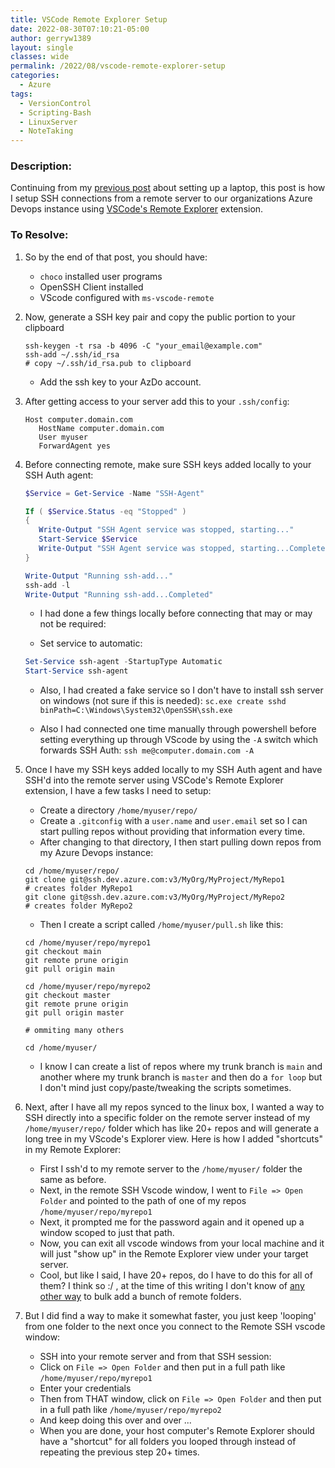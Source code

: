 ```yaml
---
title: VSCode Remote Explorer Setup
date: 2022-08-30T07:10:21-05:00
author: gerryw1389
layout: single
classes: wide
permalink: /2022/08/vscode-remote-explorer-setup
categories:
  - Azure
tags:
  - VersionControl
  - Scripting-Bash
  - LinuxServer
  - NoteTaking
---
```

<!--more-->

### Description:

Continuing from my [previous post](https://automationadmin.com/2022/03/setup-work-laptop) about setting up a laptop, this post is how I setup SSH connections from a remote server to our organizations Azure Devops instance using [VSCode's Remote Explorer](https://code.visualstudio.com/docs/remote/ssh) extension.

### To Resolve:

1. So by the end of that post, you should have:
   - `choco` installed user programs
   - OpenSSH Client installed
   - VScode configured with `ms-vscode-remote`

1. Now, generate a SSH key pair and copy the public portion to your clipboard

   ```shell
   ssh-keygen -t rsa -b 4096 -C "your_email@example.com"
   ssh-add ~/.ssh/id_rsa
   # copy ~/.ssh/id_rsa.pub to clipboard
   ```

   - Add the ssh key to your AzDo account.

1. After getting access to your server add this to your `.ssh/config`:

   ```escape
   Host computer.domain.com
      HostName computer.domain.com
      User myuser
      ForwardAgent yes
   ```

1. Before connecting remote, make sure SSH keys added locally to your SSH Auth agent:

   ```powershell
   $Service = Get-Service -Name "SSH-Agent"

   If ( $Service.Status -eq "Stopped" )
   {
      Write-Output "SSH Agent service was stopped, starting..."
      Start-Service $Service
      Write-Output "SSH Agent service was stopped, starting...Completed"
   }

   Write-Output "Running ssh-add..."
   ssh-add -l
   Write-Output "Running ssh-add...Completed"
   ```

   - I had done a few things locally before connecting that may or may not be required:

   - Set service to automatic:

   ```powershell
   Set-Service ssh-agent -StartupType Automatic
   Start-Service ssh-agent
   ```

   - Also, I had created a fake service so I don't have to install ssh server on windows (not sure if this is needed): `sc.exe create sshd binPath=C:\Windows\System32\OpenSSH\ssh.exe`

   - Also I had connected one time manually through powershell before setting everything up through VScode by using the `-A` switch which forwards SSH Auth: `ssh me@computer.domain.com -A`

1. Once I have my SSH keys added locally to my SSH Auth agent and have SSH'd into the remote server using VSCode's Remote Explorer extension, I have a few tasks I need to setup:

   - Create a directory `/home/myuser/repo/`
   - Create a `.gitconfig` with a `user.name` and `user.email` set so I can start pulling repos without providing that information every time.
   - After changing to that directory, I then start pulling down repos from my Azure Devops instance:

   ```shell
   cd /home/myuser/repo/
   git clone git@ssh.dev.azure.com:v3/MyOrg/MyProject/MyRepo1
   # creates folder MyRepo1
   git clone git@ssh.dev.azure.com:v3/MyOrg/MyProject/MyRepo2
   # creates folder MyRepo2
   ```

   - Then I create a script called `/home/myuser/pull.sh` like this:

   ```shell
   cd /home/myuser/repo/myrepo1
   git checkout main
   git remote prune origin
   git pull origin main

   cd /home/myuser/repo/myrepo2
   git checkout master
   git remote prune origin
   git pull origin master

   # ommiting many others

   cd /home/myuser/

   ```

   - I know I can create a list of repos where my trunk branch is `main` and another where my trunk branch is `master` and then do a `for loop` but I don't mind just copy/paste/tweaking the scripts sometimes.

1. Next, after I have all my repos synced to the linux box, I wanted a way to SSH directly into a specific folder on the remote server instead of my `/home/myuser/repo/` folder which has like 20+ repos and will generate a long tree in my VScode's Explorer view. Here is how I added "shortcuts" in my Remote Explorer:
   - First I ssh'd to my remote server to the `/home/myuser/` folder the same as before.
   - Next, in the remote SSH Vscode window, I went to `File => Open Folder` and pointed to the path of one of my repos `/home/myuser/repo/myrepo1`
   - Next, it prompted me for the password again and it opened up a window scoped to just that path.
   - Now, you can exit all vscode windows from your local machine and it will just "show up" in the Remote Explorer view under your target server.
   - Cool, but like I said, I have 20+ repos, do I have to do this for all of them? I think so :/ , at the time of this writing I don't know of [any other way](https://code.visualstudio.com/docs/remote/ssh#_remember-hosts-and-advanced-settings) to bulk add a bunch of remote folders.

1. But I did find a way to make it somewhat faster, you just keep 'looping' from one folder to the next once you connect to the Remote SSH vscode window:
   - SSH into your remote server and from that SSH session:
   - Click on `File => Open Folder` and then put in a full path like `/home/myuser/repo/myrepo1`
   - Enter your credentials
   - Then from THAT window, click on `File => Open Folder` and then put in a full path like `/home/myuser/repo/myrepo2`
   - And keep doing this over and over ...
   - When you are done, your host computer's Remote Explorer should have a "shortcut" for all folders you looped through instead of repeating the previous step 20+ times.

